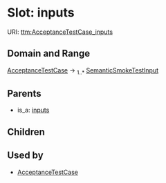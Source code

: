 
# Slot: inputs




URI: [ttm:AcceptanceTestCase_inputs](https://w3id.org/TranslatorSRI/TranslatorTestingModel/AcceptanceTestCase_inputs)


## Domain and Range

[AcceptanceTestCase](AcceptanceTestCase.md) &#8594;  <sub>1..\*</sub> [SemanticSmokeTestInput](SemanticSmokeTestInput.md)

## Parents

 *  is_a: [inputs](inputs.md)

## Children


## Used by

 * [AcceptanceTestCase](AcceptanceTestCase.md)
